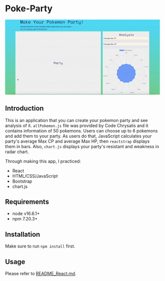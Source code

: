 # Poke-Party
<img src="pokeparty.gif">

## Introduction
This is an application that you can create your pokemon party and see analysis of it. `allPokemon.js` file was provided by Code Chrysalis and it contains information of 50 pokemons. Users can choose up to 6 pokemons and add them to your party. As users do that, JavaScript calculates your party's average Max CP and average Max HP, then `reactstrap` displays them in bars. Also, `chart.js` displays your party's resistant and weakness in radar chart.

Through making this app, I practiced:

- React
- HTML/CSS/JavaScript
- Bootstrap
- chart.js

## Requirements
- node v16.6.1+
- npm 7.20.3+

## Installation

Make sure to run `npm install` first.

## Usage

Please refer to [README_React.md](README_react.md).